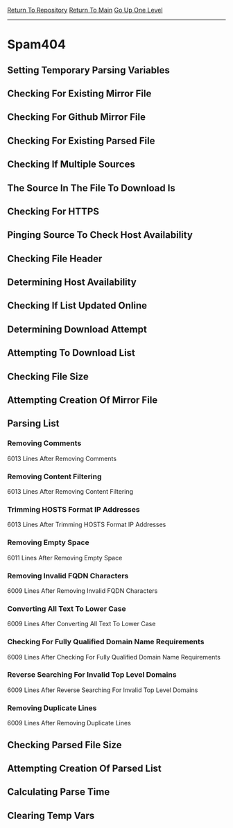 [Return To Repository](https://github.com/deathbybandaid/piholeparser/)
[Return To Main](https://github.com/deathbybandaid/piholeparser/blob/master/RecentRunLogs/Mainlog.md)
[Go Up One Level](https://github.com/deathbybandaid/piholeparser/blob/master/RecentRunLogs/TopLevelScripts/30-Processing-Blacklists.md)
____________________________________
# Spam404
## Setting Temporary Parsing Variables
## Checking For Existing Mirror File
## Checking For Github Mirror File
## Checking For Existing Parsed File
## Checking If Multiple Sources
## The Source In The File To Download Is
## Checking For HTTPS
## Pinging Source To Check Host Availability
## Checking File Header
## Determining Host Availability
## Checking If List Updated Online
## Determining Download Attempt
## Attempting To Download List
## Checking File Size
## Attempting Creation Of Mirror File
## Parsing List
### Removing Comments
6013 Lines After Removing Comments
### Removing Content Filtering
6013 Lines After Removing Content Filtering
### Trimming HOSTS Format IP Addresses
6013 Lines After Trimming HOSTS Format IP Addresses
### Removing Empty Space
6011 Lines After Removing Empty Space
### Removing Invalid FQDN Characters
6009 Lines After Removing Invalid FQDN Characters
### Converting All Text To Lower Case
6009 Lines After Converting All Text To Lower Case
### Checking For Fully Qualified Domain Name Requirements
6009 Lines After Checking For Fully Qualified Domain Name Requirements
### Reverse Searching For Invalid Top Level Domains
6009 Lines After Reverse Searching For Invalid Top Level Domains
### Removing Duplicate Lines
6009 Lines After Removing Duplicate Lines
## Checking Parsed File Size
## Attempting Creation Of Parsed List
## Calculating Parse Time
## Clearing Temp Vars
